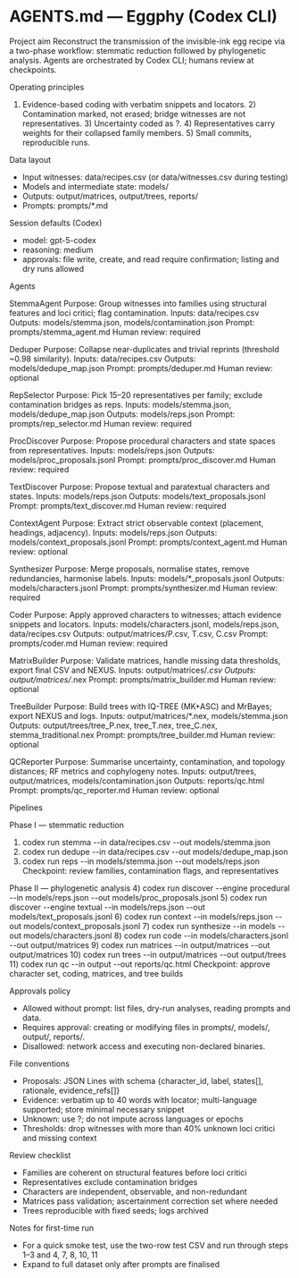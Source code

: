 # AGENTS.md — Eggphy (Codex CLI)

Project aim
Reconstruct the transmission of the invisible-ink egg recipe via a two-phase workflow: stemmatic reduction followed by phylogenetic analysis. Agents are orchestrated by Codex CLI; humans review at checkpoints.

Operating principles
1) Evidence-based coding with verbatim snippets and locators. 2) Contamination marked, not erased; bridge witnesses are not representatives. 3) Uncertainty coded as ?. 4) Representatives carry weights for their collapsed family members. 5) Small commits, reproducible runs.

Data layout
- Input witnesses: data/recipes.csv (or data/witnesses.csv during testing)
- Models and intermediate state: models/
- Outputs: output/matrices, output/trees, reports/
- Prompts: prompts/*.md

Session defaults (Codex)
- model: gpt-5-codex
- reasoning: medium
- approvals: file write, create, and read require confirmation; listing and dry runs allowed

Agents

StemmaAgent
Purpose: Group witnesses into families using structural features and loci critici; flag contamination.
Inputs: data/recipes.csv
Outputs: models/stemma.json, models/contamination.json
Prompt: prompts/stemma_agent.md
Human review: required

Deduper
Purpose: Collapse near-duplicates and trivial reprints (threshold ~0.98 similarity).
Inputs: data/recipes.csv
Outputs: models/dedupe_map.json
Prompt: prompts/deduper.md
Human review: optional

RepSelector
Purpose: Pick 15–20 representatives per family; exclude contamination bridges as reps.
Inputs: models/stemma.json, models/dedupe_map.json
Outputs: models/reps.json
Prompt: prompts/rep_selector.md
Human review: required

ProcDiscover
Purpose: Propose procedural characters and state spaces from representatives.
Inputs: models/reps.json
Outputs: models/proc_proposals.jsonl
Prompt: prompts/proc_discover.md
Human review: required

TextDiscover
Purpose: Propose textual and paratextual characters and states.
Inputs: models/reps.json
Outputs: models/text_proposals.jsonl
Prompt: prompts/text_discover.md
Human review: required

ContextAgent
Purpose: Extract strict observable context (placement, headings, adjacency).
Inputs: models/reps.json
Outputs: models/context_proposals.jsonl
Prompt: prompts/context_agent.md
Human review: optional

Synthesizer
Purpose: Merge proposals, normalise states, remove redundancies, harmonise labels.
Inputs: models/*_proposals.jsonl
Outputs: models/characters.jsonl
Prompt: prompts/synthesizer.md
Human review: required

Coder
Purpose: Apply approved characters to witnesses; attach evidence snippets and locators.
Inputs: models/characters.jsonl, models/reps.json, data/recipes.csv
Outputs: output/matrices/P.csv, T.csv, C.csv
Prompt: prompts/coder.md
Human review: required

MatrixBuilder
Purpose: Validate matrices, handle missing data thresholds, export final CSV and NEXUS.
Inputs: output/matrices/*.csv
Outputs: output/matrices/*.nex
Prompt: prompts/matrix_builder.md
Human review: optional

TreeBuilder
Purpose: Build trees with IQ-TREE (MK+ASC) and MrBayes; export NEXUS and logs.
Inputs: output/matrices/*.nex, models/stemma.json
Outputs: output/trees/tree_P.nex, tree_T.nex, tree_C.nex, stemma_traditional.nex
Prompt: prompts/tree_builder.md
Human review: optional

QCReporter
Purpose: Summarise uncertainty, contamination, and topology distances; RF metrics and cophylogeny notes.
Inputs: output/trees, output/matrices, models/contamination.json
Outputs: reports/qc.html
Prompt: prompts/qc_reporter.md
Human review: optional

Pipelines

Phase I — stemmatic reduction
1) codex run stemma --in data/recipes.csv --out models/stemma.json
2) codex run dedupe --in data/recipes.csv --out models/dedupe_map.json
3) codex run reps --in models/stemma.json --out models/reps.json
Checkpoint: review families, contamination flags, and representatives

Phase II — phylogenetic analysis
4) codex run discover --engine procedural --in models/reps.json --out models/proc_proposals.jsonl
5) codex run discover --engine textual --in models/reps.json --out models/text_proposals.jsonl
6) codex run context --in models/reps.json --out models/context_proposals.jsonl
7) codex run synthesize --in models --out models/characters.jsonl
8) codex run code --in models/characters.jsonl --out output/matrices
9) codex run matrices --in output/matrices --out output/matrices
10) codex run trees --in output/matrices --out output/trees
11) codex run qc --in output --out reports/qc.html
Checkpoint: approve character set, coding, matrices, and tree builds

Approvals policy
- Allowed without prompt: list files, dry-run analyses, reading prompts and data.
- Requires approval: creating or modifying files in prompts/, models/, output/, reports/.
- Disallowed: network access and executing non-declared binaries.

File conventions
- Proposals: JSON Lines with schema {character_id, label, states[], rationale, evidence_refs[]}
- Evidence: verbatim up to 40 words with locator; multi-language supported; store minimal necessary snippet
- Unknown: use ?; do not impute across languages or epochs
- Thresholds: drop witnesses with more than 40% unknown loci critici and missing context

Review checklist
- Families are coherent on structural features before loci critici
- Representatives exclude contamination bridges
- Characters are independent, observable, and non-redundant
- Matrices pass validation; ascertainment correction set where needed
- Trees reproducible with fixed seeds; logs archived

Notes for first-time run
- For a quick smoke test, use the two-row test CSV and run through steps 1–3 and 4, 7, 8, 10, 11
- Expand to full dataset only after prompts are finalised

